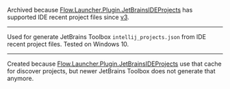Archived because [Flow.Launcher.Plugin.JetBrainsIDEProjects](https://github.com/kenty02/Flow.Launcher.Plugin.JetBrainsIDEProjects) has supported IDE recent project files
since [v3](https://github.com/kenty02/Flow.Launcher.Plugin.JetBrainsIDEProjects/releases/tag/v3.0.0).

---

Used for generate JetBrains Toolbox `intellij_projects.json` from IDE recent project files.
Tested on Windows 10.

---

Created because [Flow.Launcher.Plugin.JetBrainsIDEProjects](https://github.com/kenty02/Flow.Launcher.Plugin.JetBrainsIDEProjects) use that cache for discover projects,
but newer JetBrains Toolbox does not generate that anymore.
